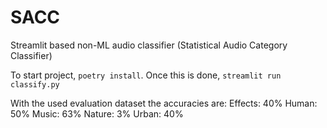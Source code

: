 # SACC
Streamlit based non-ML audio classifier (Statistical Audio Category Classifier)

To start project, `poetry install`. Once this is done, `streamlit run classify.py`

With the used evaluation dataset the accuracies are:
Effects: 40%
Human: 50%
Music: 63%
Nature: 3% 
Urban: 40%
